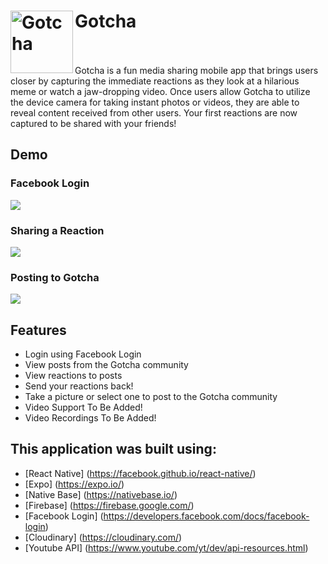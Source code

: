 # Gotcha <img src="https://github.com/eugeneyu90/gotcha/blob/master/assets/images/gotcha-logo.jpg" align="left" width="100" height="100" title="Gotcha"> 
<br>
<br>
Gotcha is a fun media sharing mobile app that brings users closer by capturing the immediate reactions as they look at a hilarious meme or watch a jaw-dropping video. Once users allow Gotcha to utilize the device camera for taking instant photos or videos, they are able to reveal content received from other users. Your first reactions are now captured to be shared with your friends!

## Demo
### Facebook Login
<div style="align: center">
<img src="https://github.com/eugeneyu90/gotcha/blob/master/assets/images/Gotcha-FB-Login.gif">
</div>

### Sharing a Reaction
<div style="align: center">
<img src="https://github.com/eugeneyu90/gotcha/blob/master/assets/images/Gotcha-Reaction.gif">
</div>

### Posting to Gotcha
<div style="align: center">
<img src="https://github.com/eugeneyu90/gotcha/blob/master/assets/images/Gotcha-Uploading-Post.gif">
</div>

## Features
+ Login using Facebook Login
+ View posts from the Gotcha community
+ View reactions to posts
+ Send your reactions back!
+ Take a picture or select one to post to the Gotcha community
+ Video Support To Be Added!
+ Video Recordings To Be Added!

## This application was built using:
* [React Native] (https://facebook.github.io/react-native/)
* [Expo] (https://expo.io/)
* [Native Base] (https://nativebase.io/)
* [Firebase] (https://firebase.google.com/)
* [Facebook Login] (https://developers.facebook.com/docs/facebook-login)
* [Cloudinary] (https://cloudinary.com/)
* [Youtube API] (https://www.youtube.com/yt/dev/api-resources.html)